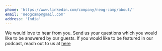 ```yaml
---
phone: 'https://www.linkedin.com/company/neog-camp/about/'
email: 'neogcamp@gmail.com'
address: 'India'
---
```


We would love to hear from you. Send us your questions which you would like to be answered by our guests. If you would like to be featured in our podcast, reach out to us at [here](https://docs.google.com/forms/d/e/1FAIpQLSfrUOw7tY13kxHfzJnBjMyfSQvRoWMvgBU4LANKu5bRlEZotw/viewform)
